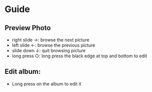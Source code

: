 # Guide

## Preview Photo
- right slide →: browse the next picture
- left slide ←: browse the previous picture
- slide down ↓: quit browsing picture
- long press ○:  long press the black edge at top and bottom to edit
## Edit album:
- Long press on the album to edit it
